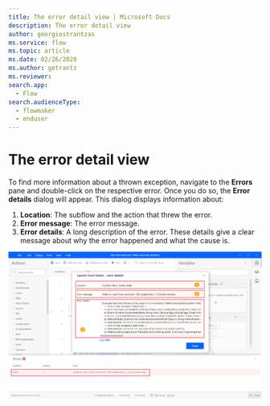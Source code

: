 ```yaml
---
title: The error detail view | Microsoft Docs
description: The error detail view
author: georgiostrantzas
ms.service: flow
ms.topic: article
ms.date: 02/26/2020
ms.author: getrantz
ms.reviewer:
search.app: 
  - Flow
search.audienceType: 
  - flowmaker
  - enduser
---
```


# The error detail view

To find more information about a thrown exception, navigate to the **Errors** pane and double-click on the respective error. Once you do so, the **Error details** dialog will appear. This dialog displays information about:

1. **Location**: The subflow and the action that threw the error.
2. **Error message**: The error message.
3. **Error details**: A long description of the error. These details give a clear message about why the error happened and what the cause is.

![The Error details dialog](media\error-detail-view\error-details.png)